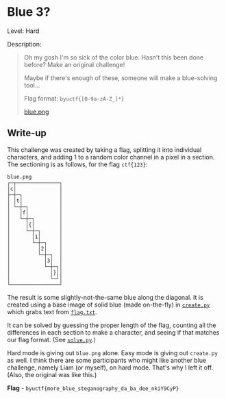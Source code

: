 # Blue 3?
Level: Hard

Description:
> Oh my gosh I'm so sick of the color blue. Hasn't this been done
> before? Make an original challenge!
>
> Maybe if there's enough of these, someone will make a blue-solving
> tool...
>
> Flag format: `byuctf{[0-9a-zA-Z_]*}`
>
> [blue.png](./blue.png)

## Write-up
This challenge was created by taking a flag, splitting it into
individual characters, and adding 1 to a random color channel in a pixel
in a section. The sectioning is as follows, for the flag `ctf{123}`:

```
blue.png
┌─┬──────────────┐
│c│              │
├─┼─┐            │
│ │t│            │
│ └─┼─┐          │
│   │f│          │
│   └─┼─┐        │
│     │{│        │
│     └─┼─┐      │
│       │1│      │
│       └─┼─┐    │
│         │2│    │
│         └─┼─┐  │
│           │3│  │
│           └─┼─┐│
│             │}││
│             └─┘│
└────────────────┘
```

The result is some slightly-not-the-same blue along the diagonal. It is
created using a base image of solid blue (made on-the-fly) in
[`create.py`](./create.py) which grabs text from
[`flag.txt`](./flag.txt).

It can be solved by guessing the proper length of the flag, counting all
the differences in each section to make a character, and seeing if that
matches our flag format. (See [`solve.py`](./solve.py).)

Hard mode is giving out `blue.png` alone. Easy mode is giving out
`create.py` as well. I think there are some participants who might like
another blue challenge, namely Liam (or myself), on hard mode. That's
why I left it off. (Also, the original was like this.)

**Flag** - `byuctf{more_blue_steganography_da_ba_dee_nkiY9CyP}`